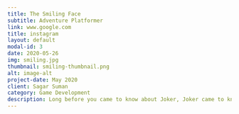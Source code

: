 ```yaml
---
title: The Smiling Face
subtitle: Adventure Platformer
link: www.google.com
title: instagram
layout: default
modal-id: 3
date: 2020-05-26
img: smiling.jpg
thumbnail: smiling-thumbnail.png
alt: image-alt
project-date: May 2020
client: Sagar Suman
category: Game Development
description: Long before you came to know about Joker, Joker came to know about you. Yes! Joker knows that he's a fictional character, trapped inside the paper bars, guided by the unsaid rules. He knows it because no matter how hard he tries he cannot defeat the hero. Villains are nothing but obstruction for heroes to overcome, "Heroes will always win" were the lines stated by the author. Help him to escape the fake reality by shattering the very law of friction. Chaos is reality, Chaos is natural. Help him to defeat Batman !!
---
```

